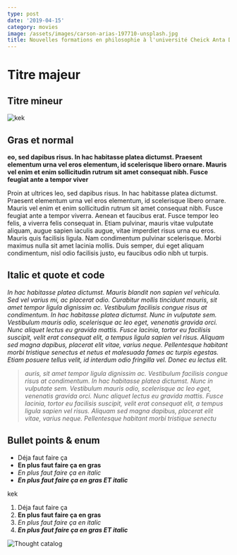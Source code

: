 ```yaml
---
type: post
date: '2019-04-15'
category: movies
image: /assets/images/carson-arias-197710-unsplash.jpg
title: Nouvelles formations en philosophie à l'université Cheick Anta Diop
---
```

# Titre majeur

## Titre mineur

![kek](/assets/images/mvimg_20190401_154235.jpg)

## Gras et normal

**eo, sed dapibus risus. In hac habitasse platea dictumst. Praesent elementum urna vel eros elementum, id scelerisque libero ornare. Mauris vel enim et enim sollicitudin rutrum sit amet consequat nibh. Fusce feugiat ante a tempor viver**

Proin at ultrices leo, sed dapibus risus. In hac habitasse platea dictumst. Praesent elementum urna vel eros elementum, id scelerisque libero ornare. Mauris vel enim et enim sollicitudin rutrum sit amet consequat nibh. Fusce feugiat ante a tempor viverra. Aenean et faucibus erat. Fusce tempor leo felis, a viverra felis consequat in. Etiam pulvinar, mauris vitae vulputate aliquam, augue sapien iaculis augue, vitae imperdiet risus urna eu eros. Mauris quis facilisis ligula. Nam condimentum pulvinar scelerisque. Morbi maximus nulla sit amet lacinia mollis. Duis semper, dui eget aliquam condimentum, nisl odio facilisis justo, eu faucibus odio nibh ut turpis.

## Italic et quote et code

_In hac habitasse platea dictumst. Mauris blandit non sapien vel vehicula. Sed vel varius mi, ac placerat odio. Curabitur mollis tincidunt mauris, sit amet tempor ligula dignissim ac. Vestibulum facilisis congue risus at condimentum. In hac habitasse platea dictumst. Nunc in vulputate sem. Vestibulum mauris odio, scelerisque ac leo eget, venenatis gravida orci. Nunc aliquet lectus eu gravida mattis. Fusce lacinia, tortor eu facilisis suscipit, velit erat consequat elit, a tempus ligula sapien vel risus. Aliquam sed magna dapibus, placerat elit vitae, varius neque. Pellentesque habitant morbi tristique senectus et netus et malesuada fames ac turpis egestas. Etiam posuere tellus velit, id interdum odio fringilla vel. Donec eu lectus elit._

> _auris, sit amet tempor ligula dignissim ac. Vestibulum facilisis congue risus at condimentum. In hac habitasse platea dictumst. Nunc in vulputate sem. Vestibulum mauris odio, scelerisque ac leo eget, venenatis gravida orci. Nunc aliquet lectus eu gravida mattis. Fusce lacinia, tortor eu facilisis suscipit, velit erat consequat elit, a tempus ligula sapien vel risus. Aliquam sed magna dapibus, placerat elit vitae, varius neque. Pellentesque habitant morbi tristique senectu_

## Bullet points & enum

* Déja faut faire ça
* **En plus faut faire ça en gras**
* _En plus faut faire ça en italic_
* **_En plus faut faire ça en gras ET italic_**

kek

1. Déja faut faire ça
2. **En plus faut faire ça en gras**
3. _En plus faut faire ça en italic_
4. **_En plus faut faire ça en gras ET italic_**

![Thought catalog](/assets/images/thought-catalog-214785-unsplash.jpg "Image si si !")
